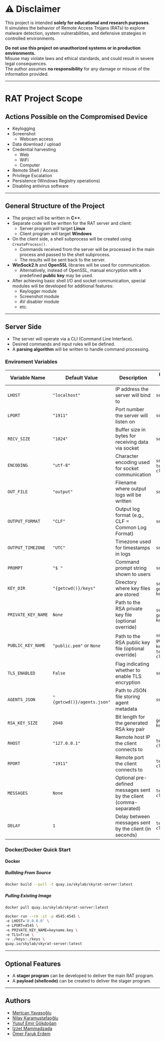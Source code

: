 # ⚠️ Disclaimer

This project is intended **solely for educational and research purposes**.  
It simulates the behavior of Remote Access Trojans (RATs) to explore malware detection, system vulnerabilities, and defensive strategies in controlled environments.

**Do not use this project on unauthorized systems or in production environments.**  
Misuse may violate laws and ethical standards, and could result in severe legal consequences.  
The author assumes **no responsibility** for any damage or misuse of the information provided.

---

# RAT Project Scope

## Actions Possible on the Compromised Device

- Keylogging  
- Screenshot  
  - Webcam access  
- Data download / upload  
- Credential harvesting  
  - Web  
  - WiFi  
  - Computer  
- Remote Shell / Access  
- Privilege Escalation  
- Persistence (Windows Registry operations)  
- Disabling antivirus software  

---

## General Structure of the Project

- The project will be written in **C++**.  
- Separate code will be written for the RAT server and client:  
  - Server program will target **Linux**  
  - Client program will target **Windows**  
- On the client side, a shell subprocess will be created using `CreateProcess()`.  
  - Commands received from the server will be processed in the main process and passed to the shell subprocess.  
  - The results will be sent back to the server.  
- **WinSock2.h** and **OpenSSL** libraries will be used for communication.  
  - Alternatively, instead of OpenSSL, manual encryption with a predefined **public key** may be used.  
- After achieving basic shell I/O and socket communication, special modules will be developed for additional features:  
  - Keylogger module  
  - Screenshot module  
  - AV disabler module  
  - etc.  

---

## Server Side

- The server will operate via a CLI (Command Line Interface).  
- Desired commands and input rules will be defined.  
- A **parsing algorithm** will be written to handle command processing.  

### Enviroment Variables

| Variable Name      | Default Value              | Description                                                        | Used In File(s)                                  |
| ------------------ | -------------------------- | ------------------------------------------------------------------ | ------------------------------------------------ |
| `LHOST`            | `"localhost"`              | IP address the server will bind to                                 | `server.py`                                      |
| `LPORT`            | `"1911"`                   | Port number the server will listen on                              | `server.py`                                      |
| `RECV_SIZE`        | `"1024"`                   | Buffer size in bytes for receiving data via socket                 | `server.py`                                      |
| `ENCODING`         | `"utf-8"`                  | Character encoding used for socket communication                   | `server.py`, `test-client.py`                    |
| `OUT_FILE`         | `"output"`                 | Filename where output logs will be written                         | `server.py`                                      |
| `OUTPUT_FORMAT`    | `"CLF"`                    | Output log format (e.g., CLF = Common Log Format)                  | `server.py`                                      |
| `OUTPUT_TIMEZONE`  | `"UTC"`                    | Timezone used for timestamps in logs                               | `server.py`                                      |
| `PROMPT`           | `"$ "`                     | Command prompt string shown to users                               | `server.py`                                      |
| `KEY_DIR`          | `"{getcwd()}/keys"`        | Directory where key files are stored                               | `server.py`, `generate-key.py`                   |
| `PRIVATE_KEY_NAME` | `None`                     | Path to the RSA private key file (optional override)               | `server.py`, `generate-key.py`                   |
| `PUBLIC_KEY_NAME`  | `"public.pem"` or `None`   | Path to the RSA public key file (optional override)                | `server.py`, `generate-key.py`, `test-client.py` |
| `TLS_ENABLED`      | `False`                    | Flag indicating whether to enable TLS encryption                   | `server.py`                                      |
| `AGENTS_JSON`      | `"{getcwd()}/agents.json"` | Path to JSON file storing agent metadata                           | `server.py`                                      |
| `RSA_KEY_SIZE`     | `2048`                     | Bit length for the generated RSA key pair                          | `generate-key.py`                                |
| `RHOST`            | `"127.0.0.1"`              | Remote host IP the client connects to                              | `test-client.py`                                 |
| `RPORT`            | `"1911"`                   | Remote port the client connects to                                 | `test-client.py`                                 |
| `MESSAGES`         | `None`                     | Optional pre-defined messages sent by the client (comma-separated) | `test-client.py`                                 |
| `DELAY`            | `1`                        | Delay between messages sent by the client (in seconds)             | `test-client.py`                                 |

### Docker/Docker Quick Start

#### Docker

##### Buillding From Source

```bash
docker build --pull -t quay.io/skylab/skyrat-server:latest
```

##### Pulling Existing Image

```bash
docker pull quay.io/skylab/skyrat-server:latest
```

```bash
docker run --rm -it -p 4545:4545 \
-e LHOST='0.0.0.0' \
-e LPORT=4545 \
-e PRIVATE_KEY_NAME=keyname.key \
-e TLS=True \
-v ./keys:./keys \
quay.io/skylab/skyrat-server:latest
```

---

## Optional Features

- A **stager program** can be developed to deliver the main RAT program.  
- A **payload (shellcode)** can be created to deliver the stager program.

---

## Authors

- [Mertcan Yavaşoğlu](https://github.com/MertcanYavasoglu)
- [Nilay Karamustafaoğlu](https://github.com/NilayKaramustafaoglu0)
- [Yusuf Emir Gökdoğan](https://github.com/ygokdogan)
- [İzzet Mammadzada](https://github.com/coduronin)
- [Ömer Faruk Erdem](https://github.com/farukerdem34)
